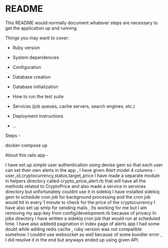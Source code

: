 # README

This README would normally document whatever steps are necessary to get the
application up and running.

Things you may want to cover:

* Ruby version

* System dependencies

* Configuration

* Database creation

* Database initialization

* How to run the test suite

* Services (job queues, cache servers, search engines, etc.)

* Deployment instructions

* ...


Steps - 

docker-compose up

About this rails app - 

I have set up simple user authentication using devise gem so that each user can set their own alerts in the app ,
I have given Alert model 4 columns - user_id,cryptocurrency,status,target_price
I have made a separate module in helpers directory called crypto_price_alert.rb that will have all the methods related to CryptoPrice and also made a service in services directory but unfortunately couldnt use it in sidekiq
I have installed sidekiq gem to schedule cron job for background processing and the cron job would hit in every 1 minute to check for the price of the cryptocurrency
I have also set up smtp for sending mails , Its working for me but I am removing my app-key from config/development.rb because of privacy 
In jobs directory i have written a sidekiq cron job that would run at scheduled time.
I have also addedd pagination in index page of alerts app 
I had some doubt while adding redis cache , ruby version was not compatible somehow.
I couldnt use websocket as well because of some bundler error , I did resolve it in the end but anyways ended up using given API.


